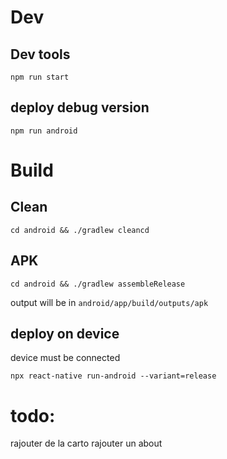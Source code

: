 # Dev

## Dev tools

```shell
npm run start
```

## deploy debug version

```shell
npm run android
```

# Build

## Clean

```shell
cd android && ./gradlew cleancd
```

## APK

```shell
cd android && ./gradlew assembleRelease
```

output will be in `android/app/build/outputs/apk`

## deploy on device

device must be connected

```shell
npx react-native run-android --variant=release
```

# todo:

rajouter de la carto
rajouter un about

